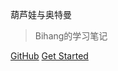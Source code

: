 葫芦娃与奥特曼

> Bihang的学习笔记

[GitHub](https://github.com/Bihanghang/JavaWebNotes)
[Get Started](#JavaWebNotes)